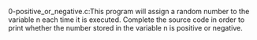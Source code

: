 0-positive_or_negative.c:This program will assign a random number to the variable n each time it is executed. Complete the source code in order to print whether the number stored in the variable n is positive or negative.
